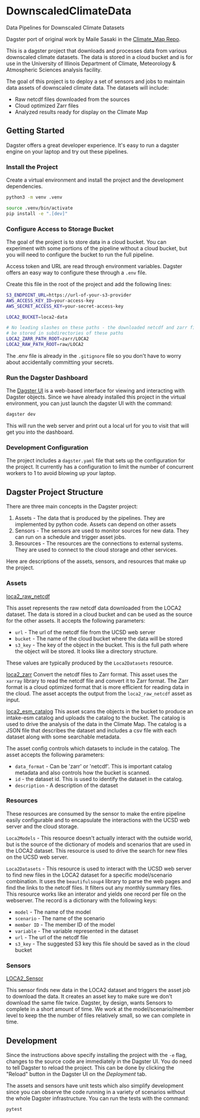 # DownscaledClimateData
Data Pipelines for Downscaled Climate Datasets

Dagster port of original work by Maile Sasaki in the [Climate_Map Repo](https://github.com/mailesasaki/climate_map).

This is a dagster project that downloads and processes data from various downscaled climate datasets. 
The data is stored in a cloud bucket and is for use in the University of Illinois 
Department of Climate, Meteorology & Atmospheric Sciences analysis facility. 

The goal of this project is to deploy a set of sensors and jobs to maintain data assets of downscaled
climate data. The datasets will include:
- Raw netcdf files downloaded from the sources
- Cloud optimized Zarr files
- Analyzed results ready for display on the Climate Map

## Getting Started
Dagster offers a great developer experience. It's easy to run a dagster engine on your laptop and 
try out these pipelines.

### Install the Project
Create a virtual environment and install the project and the development dependencies.

```bash
python3 -m venv .venv

source .venv/bin/activate
pip install -e ".[dev]"
```

### Configure Access to Storage Bucket
The goal of the project is to store data in a cloud bucket. You can experiment with some
portions of the pipeline without a cloud bucket, but you will need to configure the bucket
to run the full pipeline.

Access token and URL are read through environment variables. Dagster offers an easy way to 
configure these through a `.env` file.

Create this file in the root of the project and add the following lines:

```bash
S3_ENDPOINT_URL=https://url-of-your-s3-provider
AWS_ACCESS_KEY_ID=your-access-key
AWS_SECRET_ACCESS_KEY=your-secret-access-key

LOCA2_BUCKET=loca2-data

# No leading slashes on these paths - the downloaded netcdf and zarr files will
# be stored in subdirectories of these paths
LOCA2_ZARR_PATH_ROOT=zarr/LOCA2
LOCA2_RAW_PATH_ROOT=raw/LOCA2
```

The .env file is already in the `.gitignore` file so you don't have to worry about accidentally
committing your secrets.

### Run the Dagster Dashboard
The [Dagster UI](https://docs.dagster.io/concepts/webserver/ui) is a web-based interface 
for viewing and interacting with Dagster objects. Since we have already installed this project 
in the virtual environment, you can just launch the dagster UI with the command:

```bash 
dagster dev
```

This will run the web server and print out a local url for you to visit that will get you into 
the dashboard.

### Development Configuration
The project includes a `dagster.yaml` file that sets up the configuration for the project.
It currently has a configuration to limit the number of concurrent workers to 1 to avoid
blowing up your laptop.

## Dagster Project Structure
There are three main concepts in the Dagster project:
1. Assets - The data that is produced by the pipelines. They are implemented by python code. Assets can depend on other assets
2. Sensors - The sensors are used to monitor sources for new data. They can run on a schedule and trigger asset jobs.
3. Resources - The resources are the connections to external systems. They are used to connect to the cloud storage and other services.

Here are descriptions of the assets, sensors, and resources that make up the project.

### Assets
[loca2_raw_netcdf](downscaled_climate_data/assets/loca2.py)

This asset represents the raw netcdf data downloaded from the LOCA2 dataset. 
The data is stored in a cloud bucket and can be used as the source for the other assets. It accepts 
the following parameters:
- `url` - The url of the netcdf file from the UCSD web server
- `bucket` - The name of the cloud bucket where the data will be stored
- `s3_key` - The key of the object in the bucket. This is the full path where the object will be stored. It looks like a directory structure.

These values are typically produced by the `Loca2Datasets` resource.

[loca2_zarr](downscaled_climate_data/assets/loca2.py)
Convert the netcdf files to Zarr format. This asset uses the `xarray` library to read the netcdf file and
convert it to Zarr format. The Zarr format is a cloud optimized format that is more efficient for reading
data in the cloud. The asset accepts the output from the `loca2_raw_netcdf` asset as input.

[loca2_esm_catalog](downscaled_climate_data/assets/loca2.py)
This asset scans the objects in the bucket to produce an intake-esm catalog and uploads the catalog to the bucket.
The catalog is used to drive the analysis of the data in the Climate Map. The catalog is a JSON file that describes
the dataset and includes a csv file with each dataset along with some searchable metadata.

The asset config controls which datasets to include in the catalog. The asset accepts the following parameters:
- `data_format` - Can be 'zarr' or 'netcdf'. This is important catalog metadata and also controls how the bucket is scanned.
- `id` - the dataset id. This is used to identify the dataset in the catalog.
- `description` - A description of the dataset

### Resources
These resources are consumed by the sensor to make the entire pipeline easily configurable and to
encapsulate the interactions with the UCSD web server and the cloud storage.

`Loca2Models` - This resource doesn't actually interact with the outside world, but is the source of the 
dictionary of models and scenarios that are used in the LOCA2 dataset. This resource is used to drive
the search for new files on the UCSD web server.

`Loca2Datasets` - This resource is used to interact with the UCSD web server to find new files in the LOCA2 
dataset for a specific model/scenario combination. It uses the `beautifulsoup4` library to parse the
web pages and find the links to the netcdf files. It filters out any monthly summary files. This resource works 
like an interator and yields one record per file on the webserver. The record is a dictionary with the
following keys:
- `model` - The name of the model
- `scenario` - The name of the scenario
- `member ID` - The member ID of the model
- `variable` - The variable represented in the dataset
- `url` - The url of the netcdf file
- `s3_key` - The suggested S3 key this file should be saved as in the cloud bucket



### Sensors
[LOCA2_Sensor](downscaled_climate_data/sensors/loca2_sensor.py)

This sensor finds new data in the LOCA2 dataset and triggers the asset job to download the data. It 
creates an asset key to make sure we don't download the same file twice. Dagster, by design, wants
Sensors to complete in a short amount of time. We work at the model/scenario/member level to keep the
the number of files relatively small, so we can complete in time.

## Development
Since the instructions above specify installing the project with the `-e` flag, changes
to the source code are immediately in the Dagster UI. You do need to tell Dagster to reload
the project. This can be done by clicking the "Reload" button in the Dagster UI on the _Deployment_ tab.

The assets and sensors have unit tests which also simplify development since you can 
observe the code running in a variety of scenarios without the whole Dagster infrastructure. 
You can run  the tests with the command:

```bash
pytest
``` 